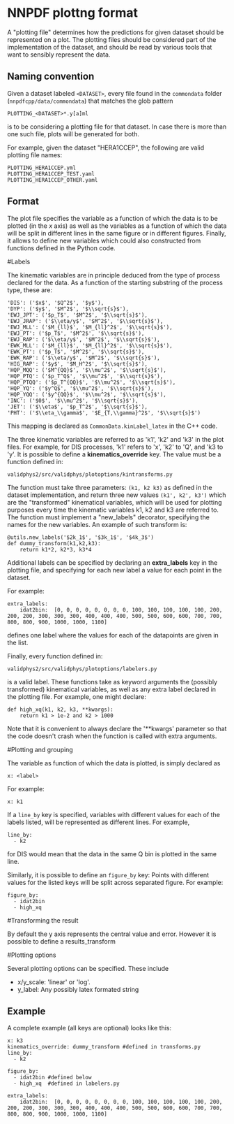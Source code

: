 NNPDF plottng format
====================

A "plotting file" determines how the predictions for given dataset
should be represented on a plot. The plotting files should be
considered part of the implementation of the dataset, and should be
read by various tools that want to sensibly represent the data.

Naming convention
-----------------

Given a dataset  labeled `<DATASET>`, every file found in the
`commondata` folder (`nnpdfcpp/data/commondata`) that matches the glob
pattern

````
PLOTTING_<DATASET>*.y[a]ml
````

is to be considering a plotting file for that dataset. In case there
is more than one such file, plots will be generated for both.

For example, given the dataset "HERA1CCEP", the following are valid
plotting file names:

````
PLOTTING_HERA1CCEP.yml
PLOTTING_HERA1CCEP_TEST.yaml
PLOTTING_HERA1CCEP_OTHER.yaml
````

Format
------

The plot file specifies the variable as a function of which the data
is to be plotted (in the  *x* axis) as well as the variables as
a function of which the data will be split in different lines in the
same figure or in different figures. Finally, it allows to define new
variables which could also constructed from functions defined in the
Python code.

#Labels

The kinematic variables  are in principle deduced from the type of
process declared for the data. As a function of the starting substring
of the process type, these are:

````
'DIS': ('$x$', '$Q^2$', '$y$'),
'DYP': ('$y$', '$M^2$', '$\\sqrt{s}$'),
'EWJ_JPT': ('$p_T$', '$M^2$', '$\\sqrt{s}$'),
'EWJ_JRAP': ('$\\eta/y$', '$M^2$', '$\\sqrt{s}$'),
'EWJ_MLL': ('$M_{ll}$', '$M_{ll}^2$', '$\\sqrt{s}$'),
'EWJ_PT': ('$p_T$', '$M^2$', '$\\sqrt{s}$'),
'EWJ_RAP': ('$\\eta/y$', '$M^2$', '$\\sqrt{s}$'),
'EWK_MLL': ('$M_{ll}$', '$M_{ll}^2$', '$\\sqrt{s}$'),
'EWK_PT': ('$p_T$', '$M^2$', '$\\sqrt{s}$'),
'EWK_RAP': ('$\\eta/y$', '$M^2$', '$\\sqrt{s}$'),
'HIG_RAP': ('$y$', '$M_H^2$', '$\\sqrt{s}$'),
'HQP_MQQ': ('$M^{QQ}$', '$\\mu^2$', '$\\sqrt{s}$'),
'HQP_PTQ': ('$p_T^Q$', '$\\mu^2$', '$\\sqrt{s}$'),
'HQP_PTQQ': ('$p_T^{QQ}$', '$\\mu^2$', '$\\sqrt{s}$'),
'HQP_YQ': ('$y^Q$', '$\\mu^2$', '$\\sqrt{s}$'),
'HQP_YQQ': ('$y^{QQ}$', '$\\mu^2$', '$\\sqrt{s}$'),
'INC': ('$0$', '$\\mu^2$', '$\\sqrt{s}$'),
'JET': ('$\\eta$', '$p_T^2$', '$\\sqrt{s}$'),
'PHT': ('$\\eta_\\gamma$', '$E_{T,\\gamma}^2$', '$\\sqrt{s}$')
````

This mapping is declared as `CommonData.kinLabel_latex` in the C++
code.

The three kinematic variables are referred to as 'k1', 'k2' and 'k3'
in the plot files. For example, for DIS processes, 'k1' refers to 'x',
'k2' to 'Q', and 'k3 to 'y'. It is possible to define
a **kinematics_override** key. The value must be a function defined
in:

`validphys2/src/validphys/plotoptions/kintransforms.py`

The function must take three parameters: `(k1, k2 k3)` as defined in the
dataset implementation, and return three new values `(k1', k2', k3')`
which are the "transformed" kinematical variables, which will be used
for plotting purposes every time the kinematic variables k1, k2 and k3
are referred to. The function must implement a "new_labels" decorator,
specifying the names for the new variables. An example of such
transform is:

````
@utils.new_labels('$2k_1$', '$3k_1$', '$4k_3$')
def dummy_transform(k1,k2,k3):
    return k1*2, k2*3, k3*4
````


Additional labels can be specified by declaring an **extra_labels**
key in the plotting file, and specifying for each new label a value
for each point in the dataset.

For example:

````
extra_labels:
    idat2bin:  [0, 0, 0, 0, 0, 0, 0, 0, 100, 100, 100, 100, 100, 200, 200, 200, 300, 300, 300, 400, 400, 400, 500, 500, 600, 600, 700, 700, 800, 800, 900, 1000, 1000, 1100]
````

defines one label where the values for each of the datapoints are
given in the list.

Finally, every function defined in:


`validphys2/src/validphys/plotoptions/labelers.py`

is a valid label. These functions take as keyword arguments the
(possibly transformed) kinematical variables, as well as any extra
label declared in the plotting file. For example, one might declare:

````
def high_xq(k1, k2, k3, **kwargs):
    return k1 > 1e-2 and k2 > 1000

````

Note that it is convenient to always declare the '\*\*kwargs'
parameter so that the code doesn't crash when the function is called
with extra arguments.

#Plotting and grouping

The variable as function of which the data is plotted, is simply
declared as 

````
x: <label>
````

For example:

````
x: k1
````

If a `line_by` key is specified, variables with different values for
each of the labels listed, will be represented as different lines. For
example,

````
line_by:
  - k2
````

for DIS would mean that the data in the same Q bin is plotted in the
same line.

Similarly, it is possible to define an `figure_by` key: Points
with different values for the listed keys will be split across
separated figure. For example:

````
figure_by:
  - idat2bin
  - high_xq
````

#Transforming the result

By default the y axis represents the central value and error. However
it is possible to define a results_transform 

#Plotting options

Several plotting options can be specified.
These include

 - x/y_scale: 'linear' or 'log'.
 - y_label: Any possibly latex formated string

Example
------

A complete example (all keys are optional) looks like this:

``` 
x: k3
kinematics_override: dummy_transform #defined in transforms.py
line_by:
  - k2

figure_by:
  - idat2bin #defined below
  - high_xq  #defined in labelers.py

extra_labels:
    idat2bin:  [0, 0, 0, 0, 0, 0, 0, 0, 100, 100, 100, 100, 100, 200, 200, 200, 300, 300, 300, 400, 400, 400, 500, 500, 600, 600, 700, 700, 800, 800, 900, 1000, 1000, 1100]

````
